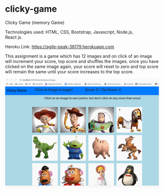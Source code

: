 # clicky-game

Clicky Game (memory Game)

Technologies used:
HTML, 
CSS, 
Bootstrap, 
Javascript, 
Node.js,  
React js.

Heroku Link:  https://agile-peak-38179.herokuapp.com

This assignment is a game which has 12 images and on click of an image will increment your score, top score and shuffles the images.
once you have clicked on the same image again, your score will reset to zero and top score will remain the same until your score increases to the top score.

![gif](./reactpractice/public/clickyGame.gif)
